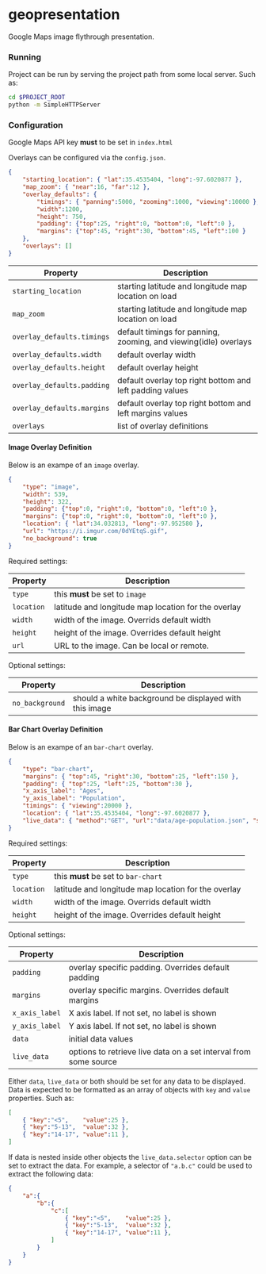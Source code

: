 # geopresentation
Google Maps image flythrough presentation.

### Running
Project can be run by serving the project path from some local server. Such as:

```bash
cd $PROJECT_ROOT
python -m SimpleHTTPServer
```


### Configuration

Google Maps API key **must** to be set in `index.html`

Overlays can be configured via the `config.json`. 

```json
{
	"starting_location": { "lat":35.4535404, "long":-97.6020877 },
	"map_zoom": { "near":16, "far":12 },
	"overlay_defaults": { 
		"timings": { "panning":5000, "zooming":1000, "viewing":10000 },
		"width":1200,
		"height": 750,
		"padding": {"top":25, "right":0, "bottom":0, "left":0 },
		"margins": {"top":45, "right":30, "bottom":45, "left":100 }
   	},
	"overlays": []
}
```

| Property | Description |
| -------- | ----------- |
| `starting_location` | starting latitude and longitude map location on load |
| `map_zoom` | starting latitude and longitude map location on load |
| `overlay_defaults.timings` | default timings for panning, zooming, and viewing(idle) overlays |
| `overlay_defaults.width` | default overlay width |
| `overlay_defaults.height` | default overlay height |
| `overlay_defaults.padding` | default overlay top right bottom and left padding values |
| `overlay_defaults.margins` | default overlay top right bottom and left margins values |
| `overlays` | list of overlay definitions |



#### Image Overlay Definition

Below is an exampe of an `image` overlay.

```json
{
	"type": "image",
	"width": 539,
	"height": 322,
	"padding": {"top":0, "right":0, "bottom":0, "left":0 },
	"margins": {"top":0, "right":0, "bottom":0, "left":0 },
	"location": { "lat":34.032813, "long":-97.952580 },
	"url": "https://i.imgur.com/0dYEtqS.gif",
	"no_background": true
}
```

Required settings:

| Property | Description |
| -------- | ----------- |
| `type` | this **must** be set to `image` |
| `location` | latitude and longitude map location for the overlay |
| `width` | width of the image. Overrids default width |
| `height` | height of the image. Overrides default height |
| `url` | URL to the image. Can be local or remote. |

Optional settings:

| Property | Description |
| -------- | ----------- |
| `no_background` | should a white background be displayed with this image |



#### Bar Chart Overlay Definition

Below is an exampe of an `bar-chart` overlay.

```json
{
	"type": "bar-chart",
	"margins": { "top":45, "right":30, "bottom":25, "left":150 },
	"padding": { "top":25, "left":25, "bottom":30 },
	"x_axis_label": "Ages",
	"y_axis_label": "Population",
	"timings": { "viewing":20000 },
	"location": { "lat":35.4535404, "long":-97.6020877 },
	"live_data": { "method":"GET", "url":"data/age-population.json", "selector":"data.population", "interval":5000 }
}
```

Required settings:

| Property | Description |
| -------- | ----------- |
| `type` | this **must** be set to `bar-chart` |
| `location` | latitude and longitude map location for the overlay |
| `width` | width of the image. Overrids default width |
| `height` | height of the image. Overrides default height |

Optional settings:

| Property | Description |
| -------- | ----------- |
| `padding` | overlay specific padding. Overrides default padding |
| `margins` | overlay specific margins. Overrides default margins |
| `x_axis_label` | X axis label. If not set, no label is shown |
| `y_axis_label` | Y axis label. If not set, no label is shown |
| `data` | initial data values |
| `live_data` | options to retrieve live data on a set interval from some source |


Either `data`, `live_data` or both should be set for any data to be displayed. Data is expected to be formatted as an array of objects with `key` and `value` properties. Such as:

```json
[
	{ "key":"<5",    "value":25 },
	{ "key":"5-13",  "value":32 },
	{ "key":"14-17", "value":11 },
]
```

If data is nested inside other objects the `live_data.selector` option can be set to extract the data. For example, a selector of `"a.b.c"` could be used to extract the following data:

```json
{
	"a":{
		"b":{
			"c":[
				{ "key":"<5",    "value":25 },
				{ "key":"5-13",  "value":32 },
				{ "key":"14-17", "value":11 },
			]
		}
	}
}
```
